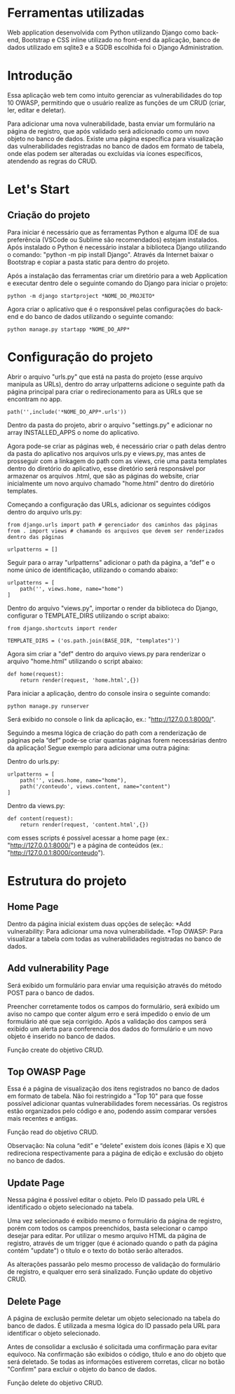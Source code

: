 # Ferramentas utilizadas
Web application desenvolvida com Python utilizando Django como back-end, Bootstrap e CSS inline utilizado no front-end da aplicação, banco de dados utilizado em sqlite3 e a SGDB escolhida foi o Django Administration.

# Introdução
Essa aplicação web tem como intuito gerenciar as vulnerabilidades do top 10 OWASP, permitindo que o usuário realize as funções de um CRUD (criar, ler, editar e deletar). 

Para adicionar uma nova vulnerabilidade, basta enviar um formulário na página de registro, que após validado será adicionado como um novo objeto no banco de dados. 
Existe uma página específica para visualização das vulnerabilidades registradas no banco de dados em formato de tabela, onde elas podem ser alteradas ou excluídas via ícones específicos, atendendo as regras do CRUD.

# Let's Start
## Criação do projeto
Para iniciar é necessário que as ferramentas Python e alguma IDE de sua preferência (VSCode ou Sublime são recomendados) estejam instalados. 
Após instalado o Python é necessário instalar a biblioteca Django utilizando o comando: "python -m pip install Django". Através da Internet baixar o Bootstrap e copiar a pasta static para dentro do projeto.

Após a instalação das ferramentas criar um diretório para a web Application e executar dentro dele o seguinte comando do Django para iniciar o projeto:
 
    python -m django startproject *NOME_DO_PROJETO*

Agora criar o aplicativo que é o responsável pelas configurações do back-end e do banco de dados utilizando o seguinte comando:

    python manage.py startapp *NOME_DO_APP*

# Configuração do projeto
Abrir o arquivo "urls.py" que está na pasta do projeto (esse arquivo manipula as URLs), dentro do array urlpatterns adicione o seguinte path da página principal para criar o redirecionamento para as URLs que se encontram no app.

    path('',include('*NOME_DO_APP*.urls'))

Dentro da pasta do projeto, abrir o arquivo "settings.py" e adicionar no array INSTALLED_APPS o nome do aplicativo.

Agora pode-se criar as páginas web, é necessário criar o path delas dentro da pasta do aplicativo nos arquivos urls.py e views.py, mas antes de prosseguir com a linkagem do path com as views, crie uma pasta templates dentro do diretório do aplicativo, esse diretório será responsável por armazenar os arquivos .html, que são as páginas do website, criar inicialmente um novo arquivo chamado "home.html" dentro do diretório templates.

Começando a configuração das URLs, adicionar os seguintes códigos dentro do arquivo urls.py:

    from django.urls import path # gerenciador dos caminhos das páginas
    from . import views # chamando os arquivos que devem ser renderizados dentro das páginas
    
    urlpatterns = []

Seguir para o array "urlpatterns" adicionar o path da página, a “def” e o nome único de identificação, utilizando o comando abaixo:

    urlpatterns = [
        path('', views.home, name="home")
    ]

Dentro do arquivo "views.py", importar o render da biblioteca do Django, configurar o TEMPLATE_DIRS utilizando o script abaixo:

    from django.shortcuts import render

    TEMPLATE_DIRS = ('os.path.join(BASE_DIR, "templates")')


Agora sim criar a "def" dentro do arquivo views.py para renderizar o arquivo "home.html" utilizando o script abaixo:

    def home(request):
        return render(request, 'home.html',{})

Para iniciar a aplicação, dentro do console insira o seguinte comando:

    python manage.py runserver

Será exibido no console o link da aplicação, ex.: "http://127.0.0.1:8000/".

Seguindo a mesma lógica de criação do path com a renderização de páginas pela “def” pode-se criar quantas páginas forem necessárias dentro da aplicação! Segue exemplo para adicionar uma outra página:

Dentro do urls.py:

    urlpatterns = [
        path('', views.home, name="home"),
        path('/conteudo', views.content, name="content")
    ]

Dentro da views.py:

    def content(request):
        return render(request, 'content.html',{})

com esses scripts é possível acessar a home page (ex.: "http://127.0.0.1:8000/") e a página de conteúdos (ex.: "http://127.0.0.1:8000/conteudo").

# Estrutura do projeto
## Home Page
Dentro da página inicial existem duas opções de seleção:
 *Add vulnerability: Para adicionar uma nova vulnerabilidade.
 *Top OWASP: Para visualizar a tabela com todas as vulnerabilidades registradas no banco de dados.

## Add vulnerability Page
Será exibido um formulário para enviar uma requisição através do método POST para o banco de dados.

Preencher corretamente todos os campos do formulário, será exibido um aviso no campo que conter algum erro e será impedido o envio de um formulário até que seja corrigido. Após a validação dos campos será exibido um alerta para conferencia dos dados do formulário e um novo objeto é inserido no banco de dados.

Função create do objetivo CRUD.

## Top OWASP Page
Essa é a página de visualização dos itens registrados no banco de dados em formato de tabela. Não foi restringido a "Top 10" para que fosse possível adicionar quantas vulnerabilidades forem necessárias. Os registros estão organizados pelo código e ano, podendo assim comparar versões mais recentes e antigas.

Função read do objetivo CRUD.

Observação: Na coluna “edit” e “delete” existem dois ícones (lápis e X) que redireciona respectivamente para a página de edição e exclusão do objeto no banco de dados.

## Update Page
Nessa página é possível editar o objeto. Pelo ID passado pela URL é identificado o objeto selecionado na tabela.

Uma vez selecionado é exibido mesmo o formulário da página de registro, porém com todos os campos preenchidos, basta selecionar o campo desejar para editar.
Por utilizar o mesmo arquivo HTML da página de registro, através de um trigger (que é acionado quando o path da página contém "update") o título e o texto do botão serão alterados.

As alterações passarão pelo mesmo processo de validação do formulário de registro, e qualquer erro será sinalizado. Função update do objetivo CRUD.

## Delete Page
A página de exclusão permite deletar um objeto selecionado na tabela do banco de dados. É utilizada a mesma lógica do ID passado pela URL para identificar o objeto selecionado.

Antes de consolidar a exclusão é solicitada uma confirmação para evitar equívoco. Na confirmação são exibidos o código, título e ano do objeto que será deletado. Se todas as informações estiverem corretas, clicar no botão "Confirm" para excluir o objeto do banco de dados.

Função delete do objetivo CRUD.
